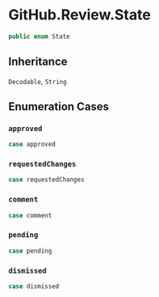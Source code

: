# GitHub.Review.State

``` swift
public enum State
```

## Inheritance

`Decodable`, `String`

## Enumeration Cases

### `approved`

``` swift
case approved
```

### `requestedChanges`

``` swift
case requestedChanges
```

### `comment`

``` swift
case comment
```

### `pending`

``` swift
case pending
```

### `dismissed`

``` swift
case dismissed
```
